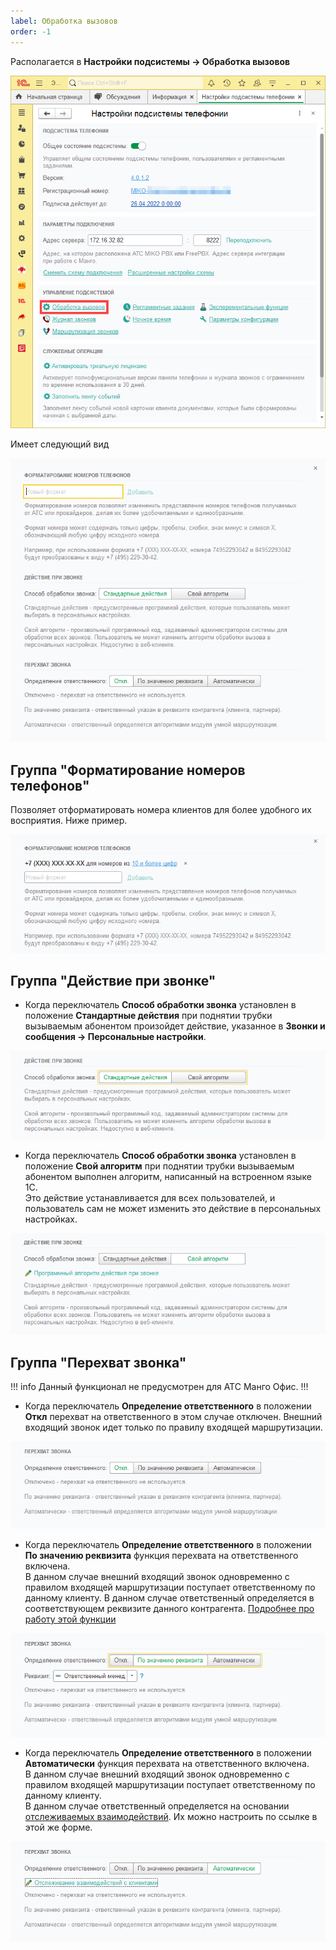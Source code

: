 ```yaml
---
label: Обработка вызовов
order: -1
---
```

Располагается в **Настройки подсистемы -> Обработка вызовов**

<img class="miko-shadow"  
    src="/assets/root-guides/parametri_podsystemi_tel/obrabotka_zvonkov/obr_zv_7.png"
    alt="МИКО: обработка вызовов"
/> 

Имеет следующий вид

<img src="/assets/root-guides/parametri_podsystemi_tel/obrabotka_zvonkov/obr_zv_0.png" 
    class="miko-shadow" 
/>
## Группа "Форматирование номеров телефонов"

Позволяет отформатировать номера клиентов для более удобного их восприятия.  Ниже пример.

<img src="/assets/root-guides/parametri_podsystemi_tel/obrabotka_zvonkov/obr_zv_6.png" 
    class="miko-shadow" 
/>

## Группа "Действие при звонке"

- Когда переключатель **Способ обработки звонка** установлен в положение **Стандартные действия** при поднятии трубки вызываемым абонентом произойдет действие, указанное в **Звонки и сообщения -> Персональные настройки**.

<img src="/assets/root-guides/parametri_podsystemi_tel/obrabotka_zvonkov/obr_zv_4.png" 
    class="miko-shadow" 
/> 

- Когда переключатель **Способ обработки звонка** установлен в положение **Свой алгоритм** при поднятии трубки вызываемым абонентом выполнен алгоритм, написанный на встроенном языке 1С. <br>
Это действие устанавливается для всех пользователей, и пользователь сам не может изменить это действие в персональных настройках.  

<img src="/assets/root-guides/parametri_podsystemi_tel/obrabotka_zvonkov/obr_zv_5.png" 
    class="miko-shadow" 
/> 

## Группа "Перехват звонка"
!!! info
Данный функционал не предусмотрен для АТС Манго Офис.
!!!
- Когда переключатель **Определение ответственного** в положении **Откл** перехват на ответственного в этом случае отключен.
Внешний входящий звонок идет только по правилу входящей маршрутизации. 

<img src="/assets/root-guides/parametri_podsystemi_tel/obrabotka_zvonkov/obr_zv_1.png" 
    class="miko-shadow" 
/> 

- Когда переключатель **Определение ответственного** в положении **По значению реквизита** функция перехвата на ответственного включена. <br>
В данном случае внешний входящий звонок одновременно с правилом входящей маршрутизации поступает ответственному по данному клиенту. В данном случае ответственный определяется в соответствующем реквизите данного контрагента. [Подробнее про работу этой функции](/user-guides/panel/call-pickup)

<img src="/assets/root-guides/parametri_podsystemi_tel/obrabotka_zvonkov/obr_zv_2.png" 
    class="miko-shadow" 
/> 

- Когда переключатель **Определение ответственного** в положении **Автоматически** функция перехвата на ответственного включена. <br>
В данном случае внешний входящий звонок одновременно с правилом входящей маршрутизации поступает ответственному по данному клиенту. <br> В данном случае ответственный определяется на основании [отслеживаемых взаимодействий](/user-guides/routing#определение-взаимодействий-на-основании-которых-будет-строиться-таблица-маршрутизации). Их можно настроить по ссылке в этой же форме.

<img src="/assets/root-guides/parametri_podsystemi_tel/obrabotka_zvonkov/obr_zv_3.png" 
    class="miko-shadow" 
/> 

